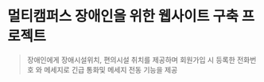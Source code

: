 # 멀티캠퍼스 장애인을 위한 웹사이트 구축 프로젝트
> 장애인에게 장애시설위치, 편의시설 취치를 제공하며 회원가입 시 등록한 전화번호 와 메세지로 긴급 통화및 메세지 전동 기능을 제공

